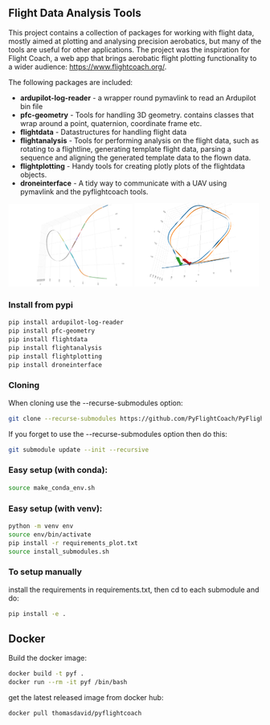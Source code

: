 ## Flight Data Analysis Tools

This project contains a collection of packages for working with flight data, mostly aimed at plotting and analysing precision aerobatics, but many of the tools are useful for other applications. The project was the inspiration for Flight Coach, a web app that brings aerobatic flight plotting functionality to a wider audience: https://www.flightcoach.org/.

The following packages are included:
- **ardupilot-log-reader** - a wrapper round pymavlink to read an Ardupilot bin file
- **pfc-geometry** - Tools for handling 3D geometry. contains classes that wrap around a point, quaternion, coordinate frame etc. 
- **flightdata** - Datastructures for handling flight data
- **flightanalysis** - Tools for performing analysis on the flight data, such as rotating to a flightline, generating template flight data, parsing a sequence and aligning the generated template data to the flown data.
- **flightplotting** - Handy tools for creating plotly plots of the flightdata objects.
- **droneinterface** - A tidy way to communicate with a UAV using pymavlink and the pyflightcoach tools. 

<img src="comet.png" alt="drawing" width="49%"/>
<img src="sql.png" alt="drawing" width="49%"/>

### Install from pypi
```bash
pip install ardupilot-log-reader
pip install pfc-geometry
pip install flightdata
pip install flightanalysis
pip install flightplotting
pip install droneinterface
```

### Cloning
When cloning use the --recurse-submodules option:
```bash
git clone --recurse-submodules https://github.com/PyFlightCoach/PyFlightCoach.git
```
If you forget to use the --recurse-submodules option then do this:
```bash
git submodule update --init --recursive
```

### Easy setup (with conda):
```bash
source make_conda_env.sh
```
### Easy setup (with venv):
```bash
python -m venv env
source env/bin/activate
pip install -r requirements_plot.txt
source install_submodules.sh
```
### To setup manually

install the requirements in requirements.txt, then cd to each submodule and do: 
```bash
pip install -e .
```

## Docker

Build the docker image:
```bash
docker build -t pyf .
docker run --rm -it pyf /bin/bash
```

get the latest released image from docker hub:
```bash
docker pull thomasdavid/pyflightcoach
```